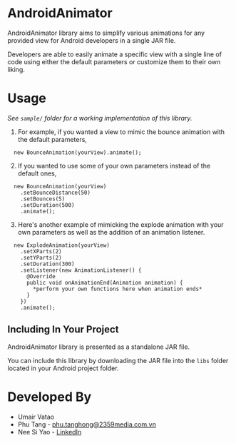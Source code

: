 AndroidAnimator
===============

AndroidAnimator library aims to simplify various animations for any provided view for Android developers in a single JAR file.

Developers are able to easily animate a specific view with a single line of code using either the default parameters or customize them to their own liking.


Usage
=====

*See `sample/` folder for a working implementation of this library.*

  1. For example, if you wanted a view to mimic the bounce animation with the default parameters,
  ```
    new BounceAnimation(yourView).animate();
  ```

  2. If you wanted to use some of your own parameters instead of the default ones,
  ```
    new BounceAnimation(yourView)
      .setBounceDistance(50)
      .setBounces(5)
      .setDuration(500)
      .animate();
  ```

  3. Here's another example of mimicking the explode animation with your own parameters as well as the addition of an animation listener.
  ```
    new ExplodeAnimation(yourView)
      .setXParts(2)
      .setYParts(2)
      .setDuration(300)
      .setListener(new AnimationListener() {
        @Override
        public void onAnimationEnd(Animation animation) {
          *perform your own functions here when animation ends*
        }
      })
      .animate();
  ```


Including In Your Project
-------------------------

AndroidAnimator library is presented as a standalone JAR file.

You can include this library by downloading the JAR file into the `libs` folder located in your Android project folder.


Developed By
============

 * Umair Vatao
 * Phu Tang - <phu.tanghong@2359media.com.vn>
 * Nee Si Yao - [LinkedIn](http://sg.linkedin.com/pub/si-yao-nee/7a/a62/203/)
